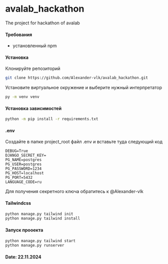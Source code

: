 # avalab_hackathon
The project for hackathon of avalab 

#### Требования

- установленный npm

#### Установка

Клонируйте репозиторий
```bash
git clone https://github.com/Alexander-vlk/avalab_hackathon.git
```

Установите виртуальное окружение и выберите нужный интерпретатор
```bash
py -m venv venv
```

#### Установка зависимостей
```bash
python -m pip install -r requirements.txt
```

#### .env
Создайте в папке project_root файл .env и вставьте туда следующий код
```env
DEBUG=True
DJANGO_SECRET_KEY=
PG_NAME=postgres
PG_USER=postgres
PG_PASSWORD=1234
PG_HOST=localhost
PG_PORT=5432
LANGUAGE_CODE=ru
```

Для получения секретного ключа обратитесь к @Alexander-vlk

#### Tailwindcss

```bash
python manage.py tailwind init
python manage.py tailwind install
```

#### Запуск прооекта

```bash
python manage.py tailwind start
python manage.py runserver
```
#### Date: 22.11.2024
